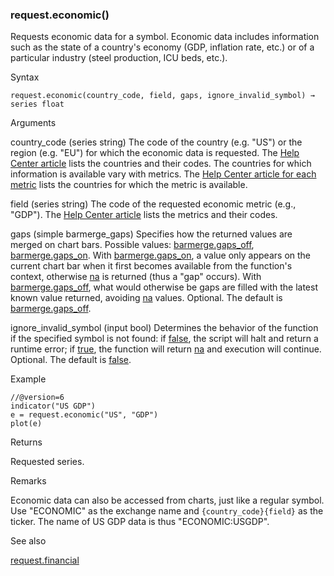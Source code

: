 ### request.economic()

Requests economic data for a symbol. Economic data includes information such as the state of a country's economy (GDP, inflation rate, etc.) or of a particular industry (steel production, ICU beds, etc.).

Syntax

```
request.economic(country_code, field, gaps, ignore_invalid_symbol) → series float
```

Arguments

country\_code (series string) The code of the country (e.g. "US") or the region (e.g. "EU") for which the economic data is requested. The [Help Center article](https://www.tradingview.com/chart/?solution=43000665359) lists the countries and their codes. The countries for which information is available vary with metrics. The [Help Center article for each metric](https://www.tradingview.com/support/folders/43000581956-list-of-available-economic-indicators/) lists the countries for which the metric is available.

field (series string) The code of the requested economic metric (e.g., "GDP"). The [Help Center article](https://www.tradingview.com/chart/?solution=43000665359) lists the metrics and their codes.

gaps (simple barmerge\_gaps) Specifies how the returned values are merged on chart bars. Possible values: [barmerge.gaps\_off](#const_barmerge.gaps_off), [barmerge.gaps\_on](#const_barmerge.gaps_on). With [barmerge.gaps\_on](#const_barmerge.gaps_on), a value only appears on the current chart bar when it first becomes available from the function's context, otherwise [na](#var_na) is returned (thus a "gap" occurs). With [barmerge.gaps\_off](#const_barmerge.gaps_off), what would otherwise be gaps are filled with the latest known value returned, avoiding [na](#var_na) values. Optional. The default is [barmerge.gaps\_off](#const_barmerge.gaps_off).

ignore\_invalid\_symbol (input bool) Determines the behavior of the function if the specified symbol is not found: if [false](#const_false), the script will halt and return a runtime error; if [true](#const_true), the function will return [na](#var_na) and execution will continue. Optional. The default is [false](#const_false).

Example

```
//@version=6  
indicator("US GDP")  
e = request.economic("US", "GDP")  
plot(e)
```

Returns

Requested series.

Remarks

Economic data can also be accessed from charts, just like a regular symbol. Use "ECONOMIC" as the exchange name and `{country_code}{field}` as the ticker. The name of US GDP data is thus "ECONOMIC:USGDP".

See also

[request.financial](#fun_request.financial)
